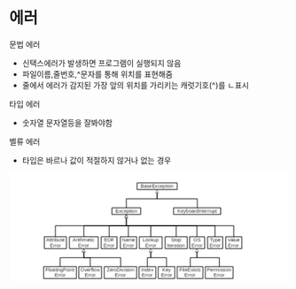#  에러

문법 에러
- 신택스에러가 발생하면 프로그램이 실행되지 않음
- 파일이름,줄번호,^문자를 통해 위치를 표현해줌
- 줄에서 에러가 감지된 가장 앞의 위치를 가리키는 캐럿기호(^)를 ㄴ표시 

타입 에러
- 숫자열 문자열등을 잘봐야함

벨류 에러
- 타입은 바르나 값이 적절하지 않거나 없는 경우


![e485068c61516c63f5f37984326fbe4b.png](e485068c61516c63f5f37984326fbe4b.png)
